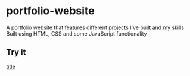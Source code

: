 # portfolio-website
A portfolio website that features different projects I've built and my skills
Built using HTML, CSS and some JavaScript functionality

## Try it
[title](https://raheemaj-portfolio-website.netlify.app)
